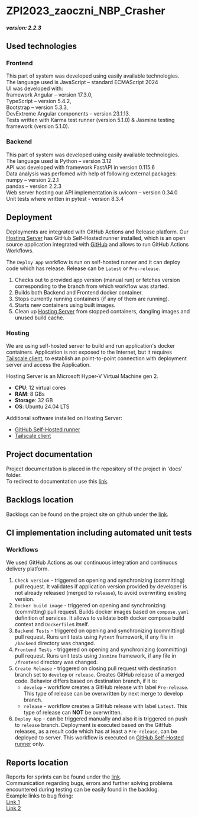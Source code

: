 # ZPI2023_zaoczni_NBP_Crasher

##### version: 2.2.3

## Used technologies
### Frontend
This part of system was developed using easily available technologies. <br>
The language used is JavaScript – standard ECMAScript 2024 <br>
UI was developed with: <br>
    framework Angular – version 17.3.0, <br>
    TypeScript – version 5.4.2, <br>
    Bootstrap – version 5.3.3, <br>
    DevExtreme Angular components – version 23.1.13. <br>
Tests written with Karma test runner (version 5.1.0) & Jasmine testing framework (version 5.1.0).<br>

### Backend
This part of system was developed using easily available technologies. <br>
The language used is Python – version 3.12 <br>
API was developed with framework FastAPI in version 0.115.6 <br>
Data analysis was perfomed with help of following external packages: <br>
    numpy – version 2.2.1 <br>
    pandas – version 2.2.3 <br>
Web server hosting our API implementation is uvicorn – version 0.34.0<br>
Unit tests where written in pytest - version 8.3.4<br>

## Deployment

Deployments are integrated with GitHub Actions and Release platform.
Our [Hosting Server](#hosting) has GitHub Self-Hosted runner installed, 
which is an open source application integrated with [GitHub](https://github.com) and allows to run GitHub Actions Workflows.

The `Deploy App` workflow is run on self-hosted runner and it can deploy code which has release. 
Release can be `Latest` or `Pre-release`.
1. Checks out to provided app version (manual run) or fetches version corresponding to the branch from which workflow was started.
2. Builds both Backend and Frontend docker container.
3. Stops currently running containers (if any of them are running).
4. Starts new containers using built images.
5. Clean up [Hosting Server](#hosting) from stopped containers, dangling images and unused build cache.

### Hosting

We are using self-hosted server to build and run application's docker containers.
Application is not exposed to the Internet, but it requires [Tailscale client](https://tailscale.com),
to establish an point-to-point connection with deployment server and access the Application.

Hosting Server is an Microsoft Hyper-V Virtual Machine gen 2.
- **CPU**: 12 virtual cores 
- **RAM**: 8 GBs
- **Storage**: 32 GB
- **OS**: Ubuntu 24.04 LTS

Additional software installed on Hosting Server:
- [GitHub Self-Hosted runner](https://docs.github.com/en/actions/hosting-your-own-runners/managing-self-hosted-runners/about-self-hosted-runners)
- [Tailscale client](https://tailscale.com/download/linux)


## Project documentation
Project documentation is placed in the repository of the project in 'docs' folder.<br>
To redirect to documentation use this [link](docs).

## Backlogs location
Backlogs can be found on the project site on github under the [link](https://github.com/orgs/IIS-ZPI/projects/23/views/2?filterQuery=).

## CI implementation including automated unit tests

### Workflows

We used GitHub Actions as our continuous integration and continuous delivery platform.

1. `Check version` - triggered on opening and synchronizing (committing) pull request.
   It validates if application version provided by developer is not already released (merged to `release`),
   to avoid overwriting existing version.
2. `Docker build image` - triggered on opening and synchronizing (committing) pull request.
   Builds docker images based on `compose.yaml` definition of services.
   It allows to validate both docker compose build context and `Dockerfile`s itself.
3. `Backend Tests` - triggered on opening and synchronizing (committing) pull request.
   Runs unit tests using `Pytest` framework, if any file in `/backend` directory was changed.
4. `Frontend Tests` - triggered on opening and synchronizing (committing) pull request.
   Runs unit tests using `Jasmine` framework, if any file in `/frontend` directory was changed.
5. `Create Release` - triggered on closing pull request with destination branch set to
   `develop` or `release`. Creates GitHub release of a merged code.
   Behavior differs based on destination branch, if it is:
   - `develop` - workflow creates a GitHub release with label `Pre-release`.
    This type of release can be overwritten by next merge to develop branch.
   - `release` - workflow creates a GitHub release with label `Latest`.
    This type of release can **NOT** be overwritten.
6. `Deploy App` - can be triggered manually and also it is triggered on push to `release` branch.
    Deployment is executed based on the GitHub releases, as a result code which has at least a `Pre-release`,
    can be deployed to server. This workflow is executed on [GitHub Self-Hosted runner](https://docs.github.com/en/actions/hosting-your-own-runners/managing-self-hosted-runners/about-self-hosted-runners) only.

## Reports location
Reports for sprints can be found under the [link](docs/Raports).<br>
Communication regarding bugs, errors and further solving problems encountered during testing can be easily found in the backlog. <br>
Example links to bug fixing: <br>
[Link 1](https://github.com/orgs/IIS-ZPI/projects/23/views/2?filterQuery=&pane=issue&itemId=93567722&issue=IIS-ZPI%7CZPI2024_zaoczni_NBP_Crasher%7C56) <br>
[Link 2](https://github.com/orgs/IIS-ZPI/projects/23/views/2?filterQuery=&pane=issue&itemId=94253959&issue=IIS-ZPI%7CZPI2024_zaoczni_NBP_Crasher%7C65) <br>

